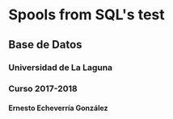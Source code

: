 # Spools from SQL's test
## Base de Datos
### Universidad de La Laguna
### Curso 2017-2018
#### Ernesto Echeverría González
